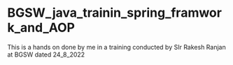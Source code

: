 # BGSW_java_trainin_spring_framwork_and_AOP
This is a hands on done by me in a training conducted by SIr Rakesh Ranjan at BGSW dated 24_8_2022
